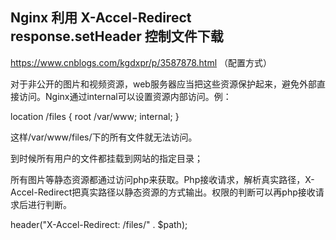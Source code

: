 ## Nginx 利用 X-Accel-Redirect response.setHeader 控制文件下载

 https://www.cnblogs.com/kgdxpr/p/3587878.html （配置方式）

对于非公开的图片和视频资源，web服务器应当把这些资源保护起来，避免外部直接访问。Nginx通过internal可以设置资源内部访问。例：

location /files {
root /var/www;
internal;
}

这样/var/www/files/下的所有文件就无法访问。

到时候所有用户的文件都挂载到网站的指定目录；

所有图片等静态资源都通过访问php来获取。Php接收请求，解析真实路径，X-Accel-Redirect把真实路径以静态资源的方式输出。权限的判断可以再php接收请求后进行判断。

header("X-Accel-Redirect: /files/" . $path);